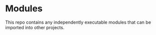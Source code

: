 # Modules
This repo contains any independently executable modules that can be imported into other projects.
